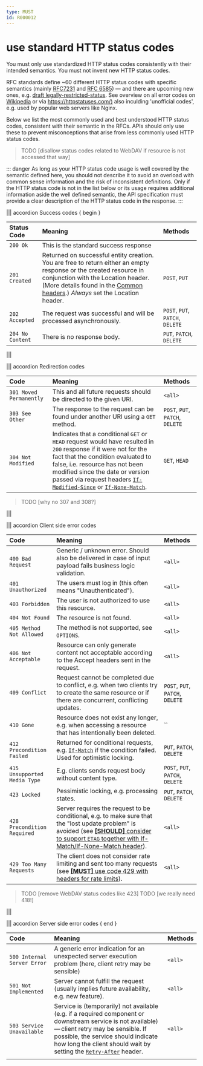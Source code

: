 ```yaml
---
type: MUST
id: R000012
---
```


# use standard HTTP status codes

You must only use standardized HTTP status codes consistently with their intended semantics. You must not invent new HTTP status codes.

RFC standards define ~60 different HTTP status codes with specific semantics (mainly [RFC7231](https://tools.ietf.org/html/rfc7231#section-6) and [RFC 6585](https://tools.ietf.org/html/rfc6585)) — and there are upcoming new ones, e.g. [draft legally-restricted-status](https://tools.ietf.org/html/draft-tbray-http-legally-restricted-status-05). See overview on all error codes on [Wikipedia](https://en.wikipedia.org/wiki/List_of_HTTP_status_codes) or via <https://httpstatuses.com/)> also inculding 'unofficial codes', e.g. used by popular web servers like Nginx.

Below we list the most commonly used and best understood HTTP status codes, consistent with their semantic in the RFCs. APIs should only use these to prevent misconceptions that arise from less commonly used HTTP status codes.

> TODO [disallow status codes related to WebDAV if resource is not accessed that way]

::: danger
As long as your HTTP status code usage is well covered by the semantic defined here, you should not describe it to avoid an overload with common sense information and the risk of inconsistent definitions. Only if the HTTP status code is not in the list below or its usage requires additional information aside the well defined semantic, the API specification must provide a clear description of the HTTP status code in the response.
:::

||| accordion Success codes { begin }

| Status Code      | Meaning                                                                                                                                                                                                                                                   | Methods                          |
| :--------------- | :-------------------------------------------------------------------------------------------------------------------------------------------------------------------------------------------------------------------------------------------------------- | :------------------------------- |
| `200 Ok`         | This is the standard success response                                                                                                                                                                                                                     |                                  |
| `201 Created`    | Returned on successful entity creation. You are free to return either an empty response or the created resource in conjunction with the Location header. (More details found in the [Common headers](#common-headers).) _Always_ set the Location header. | `POST`, `PUT`                    |
| `202 Accepted`   | The request was successful and will be processed asynchronously.                                                                                                                                                                                          | `POST`, `PUT`, `PATCH`, `DELETE` |
| `204 No Content` | There is no response body.                                                                                                                                                                                                                                | `PUT`, `PATCH`, `DELETE`         |

|||

||| accordion Redirection codes

| Code                    | Meaning                                                                                                                                                                                                                                                                                                                                                                                              | Methods                          |
| :---------------------- | :--------------------------------------------------------------------------------------------------------------------------------------------------------------------------------------------------------------------------------------------------------------------------------------------------------------------------------------------------------------------------------------------------- | :------------------------------- |
| `301 Moved Permanently` | This and all future requests should be directed to the given URI.                                                                                                                                                                                                                                                                                                                                    | `<all>`                          |
| `303 See Other`         | The response to the request can be found under another URI using a `GET` method.                                                                                                                                                                                                                                                                                                                     | `POST`, `PUT`, `PATCH`, `DELETE` |
| `304 Not Modified`      | Indicates that a conditional `GET` or `HEAD` request would have resulted in `200` response if it were not for the fact that the condition evaluated to false, i.e. resource has not been modified since the date or version passed via request headers [`If-Modified-Since`](https://tools.ietf.org/html/rfc7232#section-3.3) or [`If-None-Match`](https://tools.ietf.org/html/rfc7232#section-3.2). | `GET`, `HEAD`                    |

> TODO [why no 307 and 308?]

|||

||| accordion Client side error codes

| Code                         | Meaning                                                                                                                                                                                                                                                                               | Methods                          |
| :--------------------------- | :------------------------------------------------------------------------------------------------------------------------------------------------------------------------------------------------------------------------------------------------------------------------------------ | :------------------------------- |
| `400 Bad Request`            | Generic / unknown error. Should also be delivered in case of input payload fails business logic validation.                                                                                                                                                                           | `<all>`                          |
| `401 Unauthorized`           | The users must log in (this often means "Unauthenticated").                                                                                                                                                                                                                           | `<all>`                          |
| `403 Forbidden`              | The user is not authorized to use this resource.                                                                                                                                                                                                                                      | `<all>`                          |
| `404 Not Found`              | The resource is not found.                                                                                                                                                                                                                                                            | `<all>`                          |
| `405 Method Not Allowed`     | The method is not supported, see `OPTIONS`.                                                                                                                                                                                                                                           | `<all>`                          |
| `406 Not Acceptable`         | Resource can only generate content not acceptable according to the Accept headers sent in the request.                                                                                                                                                                                | `<all>`                          |
| `409 Conflict`               | Request cannot be completed due to conflict, e.g. when two clients try to create the same resource or if there are concurrent, conflicting updates.                                                                                                                                   | `POST`, `PUT`, `PATCH`, `DELETE` |
| `410 Gone`                   | Resource does not exist any longer, e.g. when accessing a resource that has intentionally been deleted.                                                                                                                                                                               | ``                               |
| `412 Precondition Failed`    | Returned for conditional requests, e.g. [`If-Match`](https://tools.ietf.org/html/rfc7232#section-3.1) if the condition failed. Used for optimistic locking.                                                                                                                           | `PUT`, `PATCH`, `DELETE`         |
| `415 Unsupported Media Type` | E.g. clients sends request body without content type.                                                                                                                                                                                                                                 | `POST`, `PUT`, `PATCH`, `DELETE` |
| `423 Locked`                 | Pessimistic locking, e.g. processing states.                                                                                                                                                                                                                                          | `PUT`, `PATCH`, `DELETE`         |
| `428 Precondition Required`  | Server requires the request to be conditional, e.g. to make sure that the "lost update problem" is avoided (see [**[SHOULD]** consider to support `ETAG` together with If-Match/If-None-Match header](#should-consider-to-support-etag-together-with-if-match-if-none-match-header)). | `<all>`                          |
| `429 Too Many Requests`      | The client does not consider rate limiting and sent too many requests (see [**[MUST]** use code 429 with headers for rate limits](#must-use-code-429-with-headers-for-rate-limits)).                                                                                                  | `<all>`                          |

> TODO [remove WebDAV status codes like 423]
> TODO [we really need 418!]

|||

||| accordion Server side error codes { end }

| Code                        | Meaning                                                                                                                                                                                                                                                                                                         | Methods |
| :-------------------------- | :-------------------------------------------------------------------------------------------------------------------------------------------------------------------------------------------------------------------------------------------------------------------------------------------------------------- | :------ |
| `500 Internal Server Error` | A generic error indication for an unexpected server execution problem (here, client retry may be sensible)                                                                                                                                                                                                      | `<all>` |
| `501 Not Implemented`       | Server cannot fulfill the request (usually implies future availability, e.g. new feature).                                                                                                                                                                                                                      | `<all>` |
| `503 Service Unavailable`   | Service is (temporarily) not available (e.g. if a required component or downstream service is not available) — client retry may be sensible. If possible, the service should indicate how long the client should wait by setting the [`Retry-After`](https://tools.ietf.org/html/rfc7231#section-7.1.3) header. | `<all>` |
||| 
